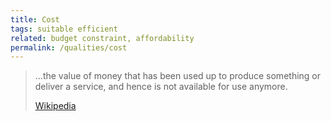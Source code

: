 ```yaml
---
title: Cost
tags: suitable efficient
related: budget constraint, affordability
permalink: /qualities/cost
---
```



>...the value of money that has been used up to produce something or deliver a service, and hence is not available for use anymore. 
>
>[Wikipedia]([/references/#volere](https://en.wikipedia.org/wiki/Cost))




